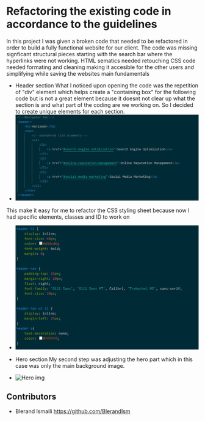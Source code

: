 # Refactoring the existing code in accordance to the guidelines

In this project I was given a broken code that needed to be refactored in order to build a fully functional website for our client. 
The code was missing signficant structural pieces starting with the search bar where the hyperlinks were not working. 
HTML sematics needed retouching
CSS code needed formating and cleaning making it accesible for the other users and simplifying while saving the websites main fundamentals

- Header section
What I noticed upon opening the code was the repetition of "div" element which helps create a "containing box" for the following code but is not a great element because it doesnt not clear up what the section is and what part of the coding are we working on. So I decided to create unique elements for each section. 
- ![Header after refactoring ](assets\images\navigation.bar.png)

This make it easy for me to refactor the CSS styling sheet because now I had specific elements, classes and ID to work on
- ![Css after refactoring ](assets\images\navigation.bar.css.png)

- Hero section
My second step was adjusting the hero part which in this case was only the main background image.
- ![Hero img](assets\images\digital-marketing-meeting.jpg)















## Contributors 
- Blerand Ismaili <https://github.com/BlerandIsm>

